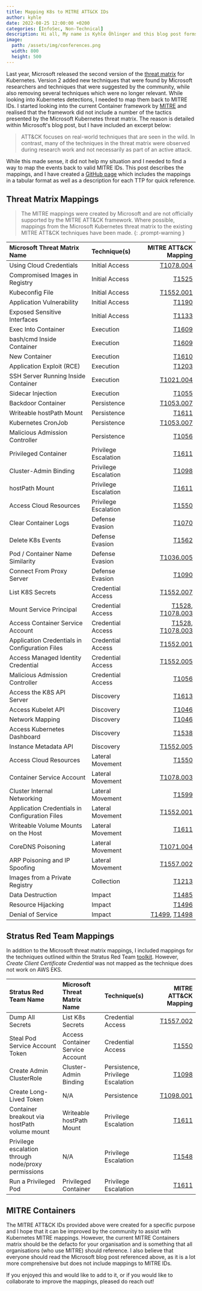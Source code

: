 ```yaml
---
title: Mapping K8s to MITRE ATT&CK IDs
author: kyhle
date: 2022-08-25 12:00:00 +0200
categories: [InfoSec, Non-Technical]
description: Hi all, My name is Kyhle Öhlinger and this blog post forms part of my personal blog. If you enjoy any of the posts, feel free to reach out and let me know :) 
image:
  path: /assets/img/conferences.png
  width: 800
  height: 500
---
```


Last year, Microsoft released the second version of the [threat matrix](
https://www.microsoft.com/security/blog/2021/07/21/the-evolution-of-a-matrix-how-attck-for-containers-was-built/) for Kubernetes. Version 2 added new techniques that were found by Microsoft researchers and techniques that were suggested by the community, while also removing several techniques which were no longer relevant. While looking into Kubernetes detections, I needed to map them back to MITRE IDs. I started looking into the current Container framework by [MITRE](https://attack.mitre.org/matrices/enterprise/containers/) and realised that the framework did not include a number of the tactics presented by the Microsoft Kubernetes threat matrix. The reason is detailed within Microsoft's blog post, but I have included an excerpt below:

> ATT&CK focuses on real-world techniques that are seen in the wild. In contrast, many of the techniques in the threat matrix were observed during research work and not necessarily as part of an active attack.

While this made sense, it did not help my situation and I needed to find a way to map the events back to valid MITRE IDs. This post describes the mappings, and I have created a [GitHub page](https://github.com/KyhleOhlinger/K8-Mitre-Mapping) which includes the mappings in a tabular format as well as a description for each TTP for quick reference. 

## Threat Matrix Mappings 
> The MITRE mappings were created by Microsoft and are not officially supported by the MITRE ATT&CK framework. Where possible, mappings from the Microsoft Kubernetes threat matrix to the existing MITRE ATT&CK techniques have been made.
{: .prompt-warning }

| Microsoft Threat Matrix Name | Technique(s) | MITRE ATT&CK Mapping|
|:--|:--|--:|
| Using Cloud Credentials | Initial Access| [T1078.004](https://attack.mitre.org/techniques/T1078/004/) |
| Compromised Images in Registry | Initial Access | [T1525](https://attack.mitre.org/techniques/T1525/) |
| Kubeconfig File | Initial Access | [T1552.001](https://attack.mitre.org/techniques/T1552/001/) |
| Application Vulnerability | Initial Access | [T1190](https://attack.mitre.org/techniques/T1190/) |
| Exposed Sensitive Interfaces | Initial Access | [T1133](https://attack.mitre.org/techniques/T1133/) |
| Exec Into Container | Execution | [T1609](https://attack.mitre.org/techniques/T1609/) | 
| bash/cmd Inside Container | Execution | [T1609](https://attack.mitre.org/techniques/T1609/) |
| New Container | Execution | [T1610](https://attack.mitre.org/techniques/T1610/) |
| Application Exploit (RCE) | Execution | [T1203](https://attack.mitre.org/techniques/T1203/) |
| SSH Server Running Inside Container | Execution | [T1021.004](https://attack.mitre.org/techniques/T1021/004/) |
| Sidecar Injection | Execution | [T1055](https://attack.mitre.org/techniques/T1055/) |
| Backdoor Container | Persistence | [T1053.007](https://attack.mitre.org/techniques/T1053/007/) |
| Writeable hostPath Mount | Persistence | [T1611](https://attack.mitre.org/techniques/T1611/) |
| Kubernetes CronJob | Persistence | [T1053.007](https://attack.mitre.org/techniques/T1053/007/) |
| Malicious Admission Controller | Persistence | [T1056](https://attack.mitre.org/techniques/T1056/) | 
| Privileged Container | Privilege Escalation | [T1611](https://attack.mitre.org/techniques/T1611/) |
| Cluster-Admin Binding | Privilege Escalation | [T1098](https://attack.mitre.org/techniques/T1098/) |
| hostPath Mount | Privilege Escalation | [T1611](https://attack.mitre.org/techniques/T1611/) |
| Access Cloud Resources | Privilege Escalation | [T1550](https://attack.mitre.org/techniques/T1550/) |
| Clear Container Logs | Defense Evasion | [T1070](https://attack.mitre.org/techniques/T1070/) | 
| Delete K8s Events | Defense Evasion | [T1562](https://attack.mitre.org/techniques/T1562/) |
| Pod / Container Name Similarity | Defense Evasion | [T1036.005](https://attack.mitre.org/techniques/T1036/005/) |
| Connect From Proxy Server | Defense Evasion | [T1090](https://attack.mitre.org/techniques/T1090/) | 
| List K8S Secrets | Credential Access | [T1552.007](https://attack.mitre.org/techniques/T1552/007/) |
| Mount Service Principal | Credential Access |  [T1528](https://attack.mitre.org/techniques/T1528/), [T1078.003](https://attack.mitre.org/techniques/T1078/003/) |
| Access Container Service Account | Credential Access |  [T1528](https://attack.mitre.org/techniques/T1528/), [T1078.003](https://attack.mitre.org/techniques/T1078/003/) |
| Application Credentials in Configuration Files | Credential Access | [T1552.001](https://attack.mitre.org/techniques/T1552/001/) |
| Access Managed Identity Credential | Credential Access | [T1552.005](https://attack.mitre.org/techniques/T1552/005/) |
| Malicious Admission Controller | Credential Access | [T1056](https://attack.mitre.org/techniques/T1056/) | 
| Access the K8S API Server | Discovery | [T1613](https://attack.mitre.org/techniques/T1613/) |
| Access Kubelet API | Discovery | [T1046](https://attack.mitre.org/techniques/T1046/) |
| Network Mapping | Discovery | [T1046](https://attack.mitre.org/techniques/T1046/) |
| Access Kubernetes Dashboard | Discovery | [T1538](https://attack.mitre.org/techniques/T1538/) |
| Instance Metadata API | Discovery | [T1552.005](https://attack.mitre.org/techniques/T1552/005/) |
| Access Cloud Resources | Lateral Movement | [T1550](https://attack.mitre.org/techniques/T1550/) |
| Container Service Account | Lateral Movement | [T1078.003](https://attack.mitre.org/techniques/T1078/003/) | 
| Cluster Internal Networking | Lateral Movement | [T1599](https://attack.mitre.org/techniques/T1599/) |
| Application Credentials in Configuration Files | Lateral Movement | [T1552.001](https://attack.mitre.org/techniques/T1552/001/) |
| Writeable Volume Mounts on the Host | Lateral Movement | [T1611](https://attack.mitre.org/techniques/T1611/) |
| CoreDNS Poisoning | Lateral Movement | [T1071.004](https://attack.mitre.org/techniques/T1071/004/) |
| ARP Poisoning and IP Spoofing | Lateral Movement | [T1557.002](https://attack.mitre.org/techniques/T1557/002/) |
| Images from a Private Registry | Collection | [T1213](https://attack.mitre.org/techniques/T1213/) |
| Data Destruction | Impact | [T1485](https://attack.mitre.org/techniques/T1485/) |
| Resource Hijacking | Impact | [T1496](https://attack.mitre.org/techniques/T1496/) |
| Denial of Service | Impact | [T1499](https://attack.mitre.org/techniques/T1499/), [T1498](https://attack.mitre.org/techniques/T1498/) |

## Stratus Red Team Mappings
In addition to the Microsoft threat matrix mappings, I included mappings for the techniques outlined within the Stratus Red Team [toolkit](https://stratus-red-team.cloud/attack-techniques/list/). However, *Create Client Certificate Credential* was not mapped as the technique does not work on AWS EKS. 

| Stratus Red Team Name | Microsoft Threat Matrix Name | Technique(s) | MITRE ATT&CK Mapping|
|:-----------------------------|:-----------------|:-----------------|--------:|
| Dump All Secrets	| List K8s Secrets | Credential Access |  [T1557.002](https://attack.mitre.org/techniques/T1557/002/)   | 
| Steal Pod Service Account Token |  Access Container Service Account | Credential Access | [T1550](https://attack.mitre.org/techniques/T1550/) |
| Create Admin ClusterRole	| Cluster-Admin Binding | Persistence, Privilege Escalation | [T1098](https://attack.mitre.org/techniques/T1098/) |
| Create Long-Lived Token | N/A | Persistence |  [T1098.001](https://attack.mitre.org/techniques/T1098/001/) |
| Container breakout via hostPath volume mount	| Writeable hostPath Mount | Privilege Escalation | [T1611](https://attack.mitre.org/techniques/T1611/) |
| Privilege escalation through node/proxy permissions | N/A | Privilege Escalation | [T1548](https://attack.mitre.org/techniques/T1548/) | 
| Run a Privileged Pod	| Privileged Container | Privilege Escalation | [T1611](https://attack.mitre.org/techniques/T1611/) |



## MITRE Containers 

The MITRE ATT&CK IDs provided above were created for a specific purpose and I hope that it can be improved by the community to assist with Kubernetes MITRE mappings. However, the current MITRE Containers matrix should be the defacto for your organisation and is something that all organisations (who use MITRE) should reference. I also believe that everyone should read the Microsoft blog post referenced above, as it is a lot more comprehensive but does not include mappings to MITRE IDs. 


If you enjoyed this and would like to add to it, or if you would like to collaborate to improve the mappings, pleased do reach out!